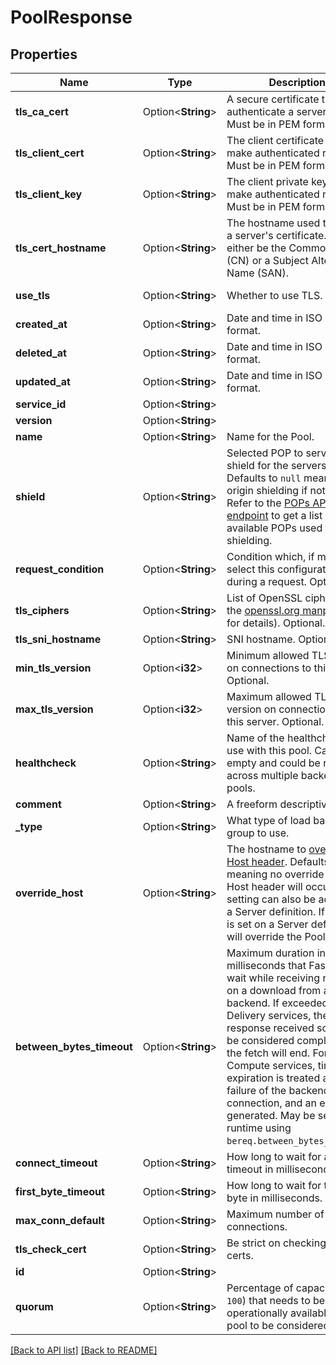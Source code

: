 # PoolResponse

## Properties

Name | Type | Description | Notes
------------ | ------------- | ------------- | -------------
**tls_ca_cert** | Option<**String**> | A secure certificate to authenticate a server with. Must be in PEM format. | [default to null]
**tls_client_cert** | Option<**String**> | The client certificate used to make authenticated requests. Must be in PEM format. | [default to null]
**tls_client_key** | Option<**String**> | The client private key used to make authenticated requests. Must be in PEM format. | [default to null]
**tls_cert_hostname** | Option<**String**> | The hostname used to verify a server's certificate. It can either be the Common Name (CN) or a Subject Alternative Name (SAN). | [default to null]
**use_tls** | Option<**String**> | Whether to use TLS. | [default to UseTls_no_tls]
**created_at** | Option<**String**> | Date and time in ISO 8601 format. | [readonly]
**deleted_at** | Option<**String**> | Date and time in ISO 8601 format. | [readonly]
**updated_at** | Option<**String**> | Date and time in ISO 8601 format. | [readonly]
**service_id** | Option<**String**> |  | [readonly]
**version** | Option<**String**> |  | [readonly]
**name** | Option<**String**> | Name for the Pool. | 
**shield** | Option<**String**> | Selected POP to serve as a shield for the servers. Defaults to `null` meaning no origin shielding if not set. Refer to the [POPs API endpoint](https://www.fastly.com/documentation/reference/api/utils/pops/) to get a list of available POPs used for shielding. | [default to null]
**request_condition** | Option<**String**> | Condition which, if met, will select this configuration during a request. Optional. | 
**tls_ciphers** | Option<**String**> | List of OpenSSL ciphers (see the [openssl.org manpages](https://www.openssl.org/docs/man1.1.1/man1/ciphers.html) for details). Optional. | 
**tls_sni_hostname** | Option<**String**> | SNI hostname. Optional. | 
**min_tls_version** | Option<**i32**> | Minimum allowed TLS version on connections to this server. Optional. | 
**max_tls_version** | Option<**i32**> | Maximum allowed TLS version on connections to this server. Optional. | 
**healthcheck** | Option<**String**> | Name of the healthcheck to use with this pool. Can be empty and could be reused across multiple backend and pools. | 
**comment** | Option<**String**> | A freeform descriptive note. | 
**_type** | Option<**String**> | What type of load balance group to use. | 
**override_host** | Option<**String**> | The hostname to [override the Host header](https://www.fastly.com/documentation/guides/full-site-delivery/domains-and-origins/specifying-an-override-host/). Defaults to `null` meaning no override of the Host header will occur. This setting can also be added to a Server definition. If the field is set on a Server definition it will override the Pool setting. | [default to null]
**between_bytes_timeout** | Option<**String**> | Maximum duration in milliseconds that Fastly will wait while receiving no data on a download from a backend. If exceeded, for Delivery services, the response received so far will be considered complete and the fetch will end. For Compute services, timeout expiration is treated as a failure of the backend connection, and an error is generated. May be set at runtime using `bereq.between_bytes_timeout`. | 
**connect_timeout** | Option<**String**> | How long to wait for a timeout in milliseconds. | 
**first_byte_timeout** | Option<**String**> | How long to wait for the first byte in milliseconds. | 
**max_conn_default** | Option<**String**> | Maximum number of connections. | [default to 200]
**tls_check_cert** | Option<**String**> | Be strict on checking TLS certs. | 
**id** | Option<**String**> |  | [readonly]
**quorum** | Option<**String**> | Percentage of capacity (`0-100`) that needs to be operationally available for a pool to be considered up. | [default to 75]

[[Back to API list]](../README.md#documentation-for-api-endpoints) [[Back to README]](../README.md)


